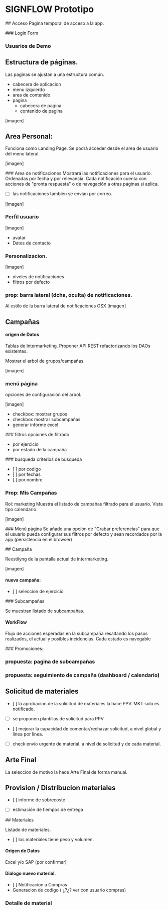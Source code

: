 # SIGNFLOW Prototipo

## Acceso
Pagina temporal de acceso a la app.

### Login Form
### Usuarios de Demo

## Estructura de páginas.

Las paginas se ajustan a una estructura común.
- cabecera de aplicacion
- menu izquierdo
- area de contenido
- pagina
  - cabecera de pagina
  - contenido de pagina

[imagen]

## Area Personal:
Funciona como Landing Page.
Se podrá acceder desde el area de usuario del menu lateral.

[imagen]

### Area de notificaciones
Mostrará las notificaciones para el usuario.
Ordenadas por fecha y por relevancia.
Cada notificación cuenta con acciones de "pronta respuesta" o de navegación a otras páginas si aplica.

- [ ] las notificaciones también se envian por correo.

[imagen]

### Perfil usuario
[imagen]
- avatar
- Datos de contacto

### Personalizacion.
[imagen]
- niveles de notificaciones
- filtros por defecto

### prop: barra lateral (dcha, oculta) de notificaciones.
Al estilo de la barra lateral de notificaciones OSX
[imagen]

## Campañas

#### origen de Datos
Tablas de Intermarketing.
Proponer API REST refactorizando los DAOs existentes.

Mostrar el arbol de grupos/campañas.

[imagen]

### menú página
opciones de configuración del arbol.

[imagen]

- checkbox: mostrar grupos
- checkbox mostrar subcampañas
- generar informe excel

### filtros
opciones de filtrado
- por ejercicio
- por estado de la campaña

### busqueda
criterios de busqueda
- [ ] por codigo
- [ ] por fechas
- [ ] por nombre

### Prop: Mis Campañas
Rol: marketing
Muestra el listado de campañas filtrado para el usuario.
Vista tipo calendario

[imagen]

### Menú página
Se añade una opción de "Grabar preferencias" para que el usuario pueda configurar sus filtros por defecto y sean recordados por la app (persistencia en el browser)


## Campaña

Reestilyng de la pantalla actual de intermarketing.

[imagen]

#### nueva campaña:
- [ ] seleccion de ejercicio

### Subcampañas

Se muestran listado de subcampañas.

#### WorkFlow
Flujo de acciones esperadas en la subcampaña resaltando los pasos realizados, el actual y posibles incidencias. Cada estado es navegable


### Promociones:


### propuesta: pagina de subcampañas


### propuesta: seguimiento de campaña (dashboard / calendario)


## Solicitud de materiales
- [ ] la aprobacion de la solicitud de materiales la hace PPV. MKT solo es notificado.
- [ ] se proponen plantillas de solicitud para PPV
- [ ] mejorar la capacidad de comentar/rechazar solicitud, a nivel global y linea por linea.
- [ ] check envio urgente de material. a nivel de solicitud y de cada material.

## Arte Final

La seleccion de motivo la hace Arte Final de forma manual.


## Provision / Distribucion materiales

- [ ] informe de sobrecoste
- [ ] estimación de tiempos de entrega

## Materiales

Listado de materiales.
- [ ] los materiales tiene peso y volumen.

#### Origen de Datos
Excel y/o SAP (por confirmar)

#### Dialogo nuevo material.
- [ ] Notificacion a Compras
- Generacion de codigo ( ¿?¿? ver con usuario compras)

### Detalle de material
